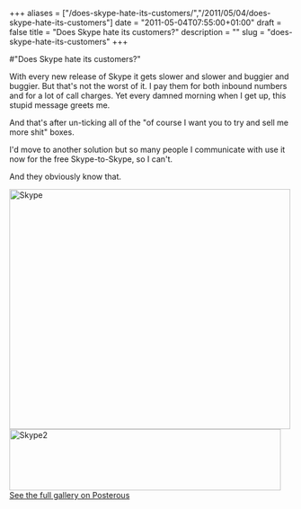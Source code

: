 +++
aliases = ["/does-skype-hate-its-customers/","/2011/05/04/does-skype-hate-its-customers"]
date = "2011-05-04T07:55:00+01:00"
draft = false
title = "Does Skype hate its customers?"
description = ""
slug = "does-skype-hate-its-customers"
+++

#"Does Skype hate its customers?"


 <p>With every new release of Skype it gets slower and slower and buggier and buggier. But that's not the worst of it. I pay them for both inbound numbers and for a lot of call charges. Yet every damned morning when I get up, this stupid message greets me.</p>
<p />
<div>And that's after un-ticking all of the "of course I want you to try and sell me more shit" boxes.</div>
<p />
<div>I'd move to another solution but so many people I communicate with use it now for the free Skype-to-Skype, so I can't.&nbsp;</div>
<p />
<div>And they obviously know that.</div>
<p />
<p><div class='p_embed p_image_embed'>
<a href="http://getfile5.posterous.com/getfile/files.posterous.com/conoroneill/fHbXnDGvmxDd6Ak3xsThY541nruGNNsnnI4dSAq3GLpLV5AX8rXzo9Fsc9ny/skype.png"><img alt="Skype" height="427" src="http://getfile6.posterous.com/getfile/files.posterous.com/conoroneill/uACZ7rJMn5NzBdv9AaaI1FZTV2mo6h2xoQo8KWPK6tt6PA4O5pa9bBJWqcnn/skype.png.scaled.500.jpg" width="500" /></a>
<img alt="Skype2" height="109" src="http://getfile4.posterous.com/getfile/files.posterous.com/conoroneill/eTbYlZqOqj0DK22GlV6WTnkKz671Sk8MRwHlmZ8xF5M8Fqj6gEbgngNBQi6X/skype2.png" width="483" />
<div class='p_see_full_gallery'><a href="http://conoroneill.posterous.com/does-skype-hate-its-customers">See the full gallery on Posterous</a></div>
</div>
</p>
 